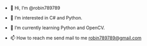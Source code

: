 - 👋 Hi, I’m @robin789789
- 👀 I’m interested in C# and Python.
- 🌱 I’m currently learning Python and OpenCV.

- 📫 How to reach me
send mail to me robin789789@gmail.com

<!---
robin789789/robin789789 is a ✨ special ✨ repository because its `README.md` (this file) appears on your GitHub profile.
You can click the Preview link to take a look at your changes.
--->
